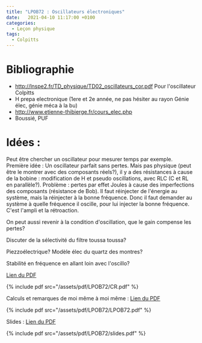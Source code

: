 ```yaml
---
title: "LPOB72 : Oscillateurs électroniques"
date:   2021-04-10 11:17:00 +0100
categories:
  - Leçon physique
tags:
  - Colpitts
---
```

# Bibliographie
- http://lnspe2.fr/TD_physique/TD02_oscillateurs_cor.pdf Pour l'oscillateur Colpitts
- H prepa electronique (1ere et 2e année, ne pas hésiter au rayon Génie élec, génie méca à la bu)
- http://www.etienne-thibierge.fr/cours_elec.php
- Boussié, PUF


# Idées : 
Peut être chercher un oscillateur pour mesurer temps par exemple. Première idée : Un oscillateur parfait sans pertes. Mais pas physique (peut être le montrer avec des composants réels?), il y a des résistances à cause de la bobine : modification de H et pseudo oscillations, avec RLC (C et RL en parallèle?). Problème : pertes par effet Joules à
 cause des imperfections des composants (résistance de Bob). Il faut réinjecter de l'énergie au système, mais la réinjecter à la bonne fréquence. Donc il faut demander au système
 à quelle fréquence il oscille, pour lui injecter la bonne fréquence. C'est l'ampli et la rétroaction.
 
 On peut aussi revenir à la condition d'oscillation, que le gain compense les pertes? 

Discuter de la sélectivité du filtre toussa toussa?

Piezzoélectrique? Modèle élec du quartz des montres?

Stabilité en fréquence en allant loin avec l'oscillo? 

[Lien du PDF](/assets/pdf/LPOB72/CR.pdf)

{% include pdf src="/assets/pdf/LPOB72/CR.pdf" %}

Calculs et remarques de moi même à moi même : [Lien du PDF](/assets/pdf/LPOB72/LPOB72.pdf)

{% include pdf src="/assets/pdf/LPOB72/LPOB72.pdf" %}

Slides : [Lien du PDF](/assets/pdf/LPOB72/slides.pdf)

{% include pdf src="/assets/pdf/LPOB72/slides.pdf" %}
